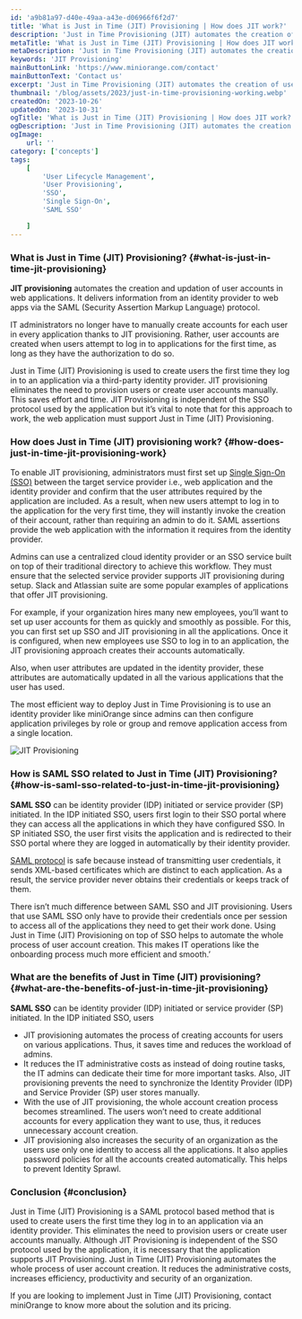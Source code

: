 ```yaml
---
id: 'a9b81a97-d40e-49aa-a43e-d06966f6f2d7'
title: 'What is Just in Time (JIT) Provisioning | How does JIT work?'
description: 'Just in Time Provisioning (JIT) automates the creation of user accounts in web applications. It delivers user information from the identity provider to web apps via the SAML protocol.'
metaTitle: 'What is Just in Time (JIT) Provisioning | How does JIT work?'
metaDescription: 'Just in Time Provisioning (JIT) automates the creation of user accounts in web applications. It delivers user information from the identity provider to web apps via the SAML protocol.'
keywords: 'JIT Provisioning'
mainButtonLink: 'https://www.miniorange.com/contact'
mainButtonText: 'Contact us'
excerpt: 'Just in Time Provisioning (JIT) automates the creation of user accounts in web applications. It delivers user information from the identity provider to web apps via the SAML protocol.'
thumbnail: '/blog/assets/2023/just-in-time-provisioning-working.webp'
createdOn: '2023-10-26'
updatedOn: '2023-10-31'
ogTitle: 'What is Just in Time (JIT) Provisioning | How does JIT work?'
ogDescription: 'Just in Time Provisioning (JIT) automates the creation of user accounts in web applications. It delivers user information from the identity provider to web apps via the SAML protocol.'
ogImage:
    url: ''
category: ['concepts']
tags:
    [
		'User Lifecycle Management',
        'User Provisioning',
        'SSO',
        'Single Sign-On',
        'SAML SSO'

    ]
---
```

### What is Just in Time (JIT) Provisioning? {#what-is-just-in-time-jit-provisioning}
**JIT provisioning** automates the creation and updation of user accounts in web applications. It delivers information from an identity provider to web apps via the SAML (Security Assertion Markup Language) protocol.

IT administrators no longer have to manually create accounts for each user in every application thanks to JIT provisioning. Rather, user accounts are created when users attempt to log in to applications for the first time, as long as they have the authorization to do so. 

Just in Time (JIT) Provisioning is used to create users the first time they log in to an application via a third-party identity provider. JIT provisioning eliminates the need to provision users or create user accounts manually. This saves effort and time. JIT Provisioning is independent of the SSO protocol used by the application but it’s vital to note that for this approach to work, the web application must support Just in Time (JIT) Provisioning. 

### How does Just in Time (JIT) provisioning work? {#how-does-just-in-time-jit-provisioning-work}
To enable JIT provisioning, administrators must first set up [Single Sign-On (SSO)](https://www.miniorange.com/products/single-sign-on-sso) between the target service provider i.e., web application and the identity provider and confirm that the user attributes required by the application are included. As a result, when new users attempt to log in to the application for the very first time, they will instantly invoke the creation of their account, rather than requiring an admin to do it. SAML assertions provide the web application with the information it requires from the identity provider.

Admins can use a centralized cloud identity provider or an SSO service built on top of their traditional directory to achieve this workflow. They must ensure that the selected service provider supports JIT provisioning during setup. Slack and Atlassian suite are some popular examples of applications that offer JIT provisioning.

For example, if your organization hires many new employees, you’ll want to set up user accounts for them as quickly and smoothly as possible. For this, you can first set up SSO and JIT provisioning in all the applications. Once it is configured, when new employees use SSO to log in to an application, the JIT provisioning approach creates their accounts automatically.

Also, when user attributes are updated in the identity provider, these attributes are automatically updated in all the various applications that the user has used.

The most efficient way to deploy Just in Time Provisioning is to use an identity provider like miniOrange since admins can then configure application privileges by role or group and remove application access from a single location.

![JIT Provisioning](/blog/assets/2023/just-in-time-provisioning-working.webp) 

### How is SAML SSO related to Just in Time (JIT) Provisioning? {#how-is-saml-sso-related-to-just-in-time-jit-provisioning}
**SAML SSO** can be identity provider (IDP) initiated or service provider (SP) initiated. In the IDP initiated SSO, users first login to their SSO portal where they can access all the applications in which they have configured SSO. In SP initiated SSO, the user first visits the application and is redirected to their SSO portal where they are logged in automatically by their identity provider.

[SAML protocol](https://www.miniorange.com/iam/solutions/saml-single-sign-on-sso) is safe because instead of transmitting user credentials, it sends XML-based certificates which are distinct to each application. As a result, the service provider never obtains their credentials or keeps track of them.

There isn’t much difference between SAML SSO and JIT provisioning. Users that use SAML SSO only have to provide their credentials once per session to access all of the applications they need to get their work done. Using Just in Time (JIT) Provisioning on top of SSO helps to automate the whole process of user account creation. This makes IT operations like the onboarding process much more efficient and smooth.’

### What are the benefits of Just in Time (JIT) provisioning? {#what-are-the-benefits-of-just-in-time-jit-provisioning}
**SAML SSO** can be identity provider (IDP) initiated or service provider (SP) initiated. In the IDP initiated SSO, users  
- JIT provisioning automates the process of creating accounts for users on various applications. Thus, it saves time and reduces the workload of admins.
- It reduces the IT administrative costs as instead of doing routine tasks, the IT admins can dedicate their time for more important tasks. Also, JIT provisioning prevents the need to synchronize the Identity Provider (IDP) and Service Provider (SP) user stores manually.
- With the use of JIT provisioning, the whole account creation process becomes streamlined. The users won’t need to create additional accounts for every application they want to use, thus, it reduces unnecessary account creation.
- JIT provisioning also increases the security of an organization as the users use only one identity to access all the applications. It also applies password policies for all the accounts created automatically. This helps to prevent Identity Sprawl.

### Conclusion {#conclusion}
Just in Time (JIT) Provisioning is a SAML protocol based method that is used to create users the first time they log in to an application via an identity provider. This eliminates the need to provision users or create user accounts manually. Although JIT Provisioning is independent of the SSO protocol used by the application, it is necessary that the application supports JIT Provisioning. Just in Time (JIT) Provisioning automates the whole process of user account creation. It reduces the administrative costs, increases efficiency, productivity and security of an organization.

If you are looking to implement Just in Time (JIT) Provisioning, contact miniOrange to know more about the solution and its pricing.



